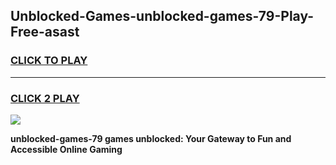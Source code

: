 
## Unblocked-Games-unblocked-games-79-Play-Free-asast
<h3>
<a href="https://premium76.site?title=unblocked-games-79&ref=21A">CLICK TO PLAY</a></h3>
<hr>

<h3>
<a href="https://premium76.site?title=unblocked-games-79&ref=21A">CLICK 2 PLAY</a>
  
</h3>

<a href="https://premium76.site?title=unblocked-games-79&ref=21A"><img src="https://clearcache.store/games.png"></a>


**unblocked-games-79 games unblocked: Your Gateway to Fun and Accessible Online Gaming**
